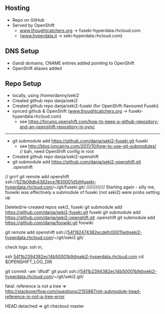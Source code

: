 ## Hosting
* Repo on GitHub
* Served by OpenShift
  * www.thoughtcatchers.org -> fuseki-hyperdata.rhcloud.com
  * (www.hyperdata.it -> seki-hyperdata.rhcloud.com)

## DNS Setup
* Gandi domains, CNAME entries added pointing to OpenShift
* OpenShift aliases added

## Repo Setup
* locally, using /home/danny/seki2
* Created github repo danja/seki2
* Created github repo danja/seki2-fuseki (for OpenShift-flavoured Fuseki)
* synced github & OpenShift (www.thoughtcatchers.org -> fuseki-hyperdata.rhcloud.com)
  * see https://forums.openshift.com/how-to-keep-a-github-repository-and-an-openshift-repository-in-sync

-------------------------
* git submodule add https://github.com/danja/seki2-fuseki.git fuseki
  * see http://blog.joncairns.com/2011/10/how-to-use-git-submodules/
// bah, need OpenShift config in root
* Created github repo danja/seki2-openshift
* git submodule add https://github.com/danja/seki2-openshift.git .openshift

// grrr!
git remote add openshift ssh://521b08db4382ece7830001d5@fuseki-hyperdata.rhcloud.com/~/git/fuseki.git/
//////////// Starting again - silly me, foowiki was effectively a submodule of fuseki (not seki2) were probs setting up 

Deleted/re-created repos seki2, fuseki
git submodule add https://github.com/danja/seki2-fuseki.git fuseki
git submodule add https://github.com/danja/seki2-openshift.git .openshift
git submodule add https://github.com/danja/foowiki.git foowiki

git remote add openshift ssh://54f192474382ecdefc00011e@seki2-hyperdata.rhcloud.com/~/git/seki2.git/

check logs:
ssh in, 

ssh 54f1b2394382ec14b50001b9@seki2-hyperdata.rhcloud.com
cd $OPENSHIFT_LOG_DIR 

git commit -am 'dfsdf'
git push ssh://54f1b2394382ec14b50001b9@seki2-hyperdata.rhcloud.com/~/git/seki2.git/


fatal: reference is not a tree => http://stackoverflow.com/questions/2155887/git-submodule-head-reference-is-not-a-tree-error

HEAD detached  => git checkout master





